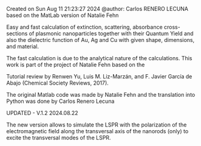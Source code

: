 Created on Sun Aug 11 21:23:27 2024
@author: Carlos RENERO LECUNA based on the MatLab version of Natalie Fehn
    
Easy and fast calculation of extinction, scattering, absorbance cross-sections of plasmonic nanoparticles together with their
Quantum Yield and also the dielectric function of Au, Ag and Cu with given shape, dimensions, and material.

The fast calculation is due to the analytical nature of the calculations. This work is part of the project of Natalie Fehn based on the

Tutorial review by Renwen Yu, Luis M. Liz-Marzán, and F. Javier García de Abajo (Chemical Society Reviews, 2017).

The original Matlab code was made by Natalie Fehn and the translation into Python was done by Carlos Renero Lecuna

UPDATED - V.1.2   2024.08.22

The new version allows to simulate the LSPR with the polarization of the electromagnetic field along 
the transversal axis of the nanorods (only) to excite the transversal modes of the LSPR.
